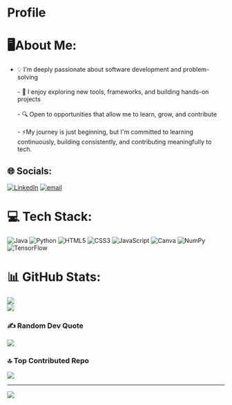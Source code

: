 # Profile

# 🖥️About Me:
- 💡 I’m deeply passionate about software development and problem-solving  </br><br>- 🧰 I enjoy exploring new tools, frameworks, and building hands-on projects </br>   <br>- 🔍 Open to opportunities that allow me to learn, grow, and contribute  </br><br>- ⚡My journey is just beginning, but I'm committed to learning continuously, building consistently, and contributing meaningfully to tech.


## 🌐 Socials:
[![LinkedIn](https://img.shields.io/badge/LinkedIn-%230077B5.svg?logo=linkedin&logoColor=white)](https://linkedin.com/in/https://www.linkedin.com/in/nandini-rao-aa1762268/) [![email](https://img.shields.io/badge/Email-D14836?logo=gmail&logoColor=white)](mailto:raonandini135@gmail.com) 

# 💻 Tech Stack:
![Java](https://img.shields.io/badge/java-%23ED8B00.svg?style=for-the-badge&logo=openjdk&logoColor=white) ![Python](https://img.shields.io/badge/python-3670A0?style=for-the-badge&logo=python&logoColor=ffdd54) ![HTML5](https://img.shields.io/badge/html5-%23E34F26.svg?style=for-the-badge&logo=html5&logoColor=white) ![CSS3](https://img.shields.io/badge/css3-%231572B6.svg?style=for-the-badge&logo=css3&logoColor=white) ![JavaScript](https://img.shields.io/badge/javascript-%23323330.svg?style=for-the-badge&logo=javascript&logoColor=%23F7DF1E) ![Canva](https://img.shields.io/badge/Canva-%2300C4CC.svg?style=for-the-badge&logo=Canva&logoColor=white) ![NumPy](https://img.shields.io/badge/numpy-%23013243.svg?style=for-the-badge&logo=numpy&logoColor=white) ![TensorFlow](https://img.shields.io/badge/TensorFlow-%23FF6F00.svg?style=for-the-badge&logo=TensorFlow&logoColor=white)
# 📊 GitHub Stats:
![](https://nirzak-streak-stats.vercel.app/?user=nandinirao135&theme=dark&hide_border=false)<br/>
![](https://github-readme-stats.vercel.app/api/top-langs/?username=nandinirao135&theme=dark&hide_border=false&include_all_commits=true&count_private=true&layout=compact)

### ✍️ Random Dev Quote
![](https://quotes-github-readme.vercel.app/api?type=horizontal&theme=radical)

### 🔝 Top Contributed Repo
![](https://github-contributor-stats.vercel.app/api?username=nandinirao135&limit=5&theme=dark&combine_all_yearly_contributions=true)

---
[![](https://visitcount.itsvg.in/api?id=nandinirao135&icon=0&color=0)](https://visitcount.itsvg.in)

<!-- Proudly created with GPRM ( https://gprm.itsvg.in ) -->
